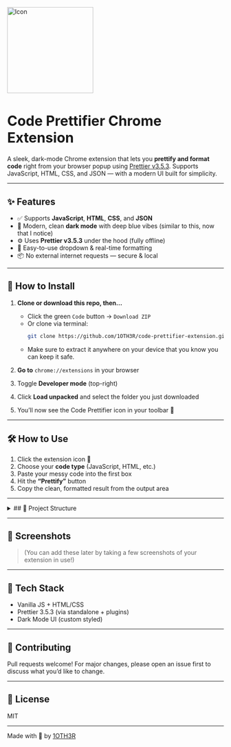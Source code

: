 <img src="https://i.ibb.co/VYQNN1G4/icon.png"  alt="Icon" width="200" height="200" style="vertical-align: middle; margin-right: 10px;">
<h1 style="font-size: 32px; font-weight: bold; vertical-align: middle;"> Code Prettifier Chrome Extension </h1>

A sleek, dark-mode Chrome extension that lets you **prettify and format code** right from your browser popup using [Prettier v3.5.3](https://prettier.io/). Supports JavaScript, HTML, CSS, and JSON — with a modern UI built for simplicity.

---

<h2>✨ Features</h2>

- ✅ Supports **JavaScript**, **HTML**, **CSS**, and **JSON**
- 🎨 Modern, clean **dark mode** with deep blue vibes (similar to this, now that I notice)
- ⚙️ Uses **Prettier v3.5.3** under the hood (fully offline)
- 🧠 Easy-to-use dropdown & real-time formatting
- 📦 No external internet requests — secure & local

---

<h2>🚀 How to Install</h2>

1. **Clone or download this repo, then...**
   - Click the green `Code` button → `Download ZIP`
   - Or clone via terminal:
     ```bash
     git clone https://github.com/1OTH3R/code-prettifier-extension.git
     ```
   - Make sure to extract it anywhere on your device that you know you can keep it safe.

2. **Go to** `chrome://extensions` in your browser

3. Toggle **Developer mode** (top-right)

4. Click **Load unpacked** and select the folder you just downloaded

5. You’ll now see the Code Prettifier icon in your toolbar 💫

---

## 🛠️ How to Use

1. Click the extension icon 🧼
2. Choose your **code type** (JavaScript, HTML, etc.)
3. Paste your messy code into the first box
4. Hit the **“Prettify”** button
5. Copy the clean, formatted result from the output area

---

<details><summary>## 📁 Project Structure</summary>

├── manifest.json<br>
├── popup.html<br>
├── popup.js<br>
├── prettier/<br>
|   ├── standalone.js │<br>
|   ├── parser-html.js │<br>
|   ├── parser-babel.js │<br>
|   ├── parser-postcss.js │<br>
|   └── parser-estree.js<br>
└── icon.png
</details>

---

## 📸 Screenshots

> (You can add these later by taking a few screenshots of your extension in use!)

---

## 🧠 Tech Stack

- Vanilla JS + HTML/CSS
- Prettier 3.5.3 (via standalone + plugins)
- Dark Mode UI (custom styled)

---

## 🤝 Contributing

Pull requests welcome! For major changes, please open an issue first to discuss what you’d like to change.

---

## 📝 License

MIT

---

Made with 💙 by [1OTH3R](https://github.com/1OTH3R)

